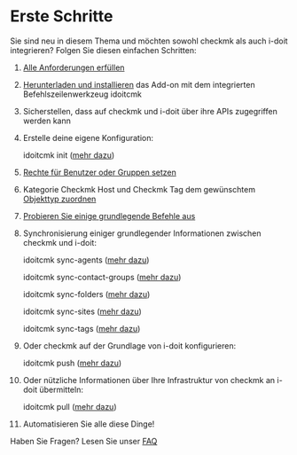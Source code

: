 # Erste Schritte

Sie sind neu in diesem Thema und möchten sowohl checkmk als auch i-doit integrieren? Folgen Sie diesen einfachen Schritten:

1. [Alle Anforderungen erfüllen](./anforderungen.md)
2. [Herunterladen und installieren](./installation.md) das Add-on mit dem integrierten Befehlszeilenwerkzeug idoitcmk
3. Sicherstellen, dass auf checkmk und i-doit über ihre APIs zugegriffen werden kann
4. Erstelle deine eigene Konfiguration:

    idoitcmk init ([mehr dazu](./konfiguration.md))

5. [Rechte für Benutzer oder Gruppen setzen](../../effizientes-dokumentieren/rechteverwaltung/index.md)
6. Kategorie Checkmk Host und Checkmk Tag dem gewünschtem [Objekttyp zuordnen](../../grundlagen/zurodnung-von-kategorien-zu-objekttypen.md)
7. [Probieren Sie einige grundlegende Befehle aus](./verwendung.md)
8. Synchronisierung einiger grundlegender Informationen zwischen checkmk und i-doit:

    idoitcmk sync-agents ([mehr dazu](./synchronisierung-der-checkmk-agenten.md))

    idoitcmk sync-contact-groups ([mehr dazu](./kontaktgruppen-synchronisieren.md))

    idoitcmk sync-folders ([mehr dazu](./wato-ordner-synchronisieren.md))

    idoitcmk sync-sites ([mehr dazu](./checkmk-sites-synchronisieren.md))

    idoitcmk sync-tags ([mehr dazu](./host-tags-synchronisieren.md))

9. Oder checkmk auf der Grundlage von i-doit konfigurieren:

    idoitcmk push ([mehr dazu](./wato-konfiguration-auf-basis-von-cmdb-daten-generieren.md))

10. Oder nützliche Informationen über Ihre Infrastruktur von checkmk an i-doit übermitteln:

    idoitcmk pull ([mehr dazu](./bestandsdaten-in-die-cmdb-importieren.md))

11. Automatisieren Sie alle diese Dinge!

Haben Sie Fragen? Lesen Sie unser [FAQ](./faq.md)
